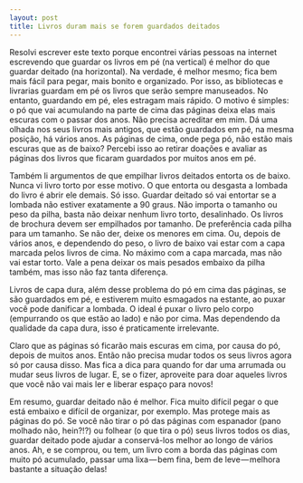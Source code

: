 ```yaml
---
layout: post
title: Livros duram mais se forem guardados deitados
---
```


Resolvi escrever este texto porque encontrei várias pessoas na internet escrevendo que guardar os livros em pé (na vertical) é melhor do que guardar deitado (na horizontal). Na verdade, é melhor mesmo; fica bem mais fácil para pegar, mais bonito e organizado. Por isso, as bibliotecas e livrarias guardam em pé os livros que serão sempre manuseados. No entanto, guardando em pé, eles estragam mais rápido. O motivo é simples: o pó que vai acumulando na parte de cima das páginas deixa elas mais escuras com o passar dos anos. Não precisa acreditar em mim. Dá uma olhada nos seus livros mais antigos, que estão guardados em pé, na mesma posição, há vários anos. As páginas de cima, onde pega pó, não estão mais escuras que as de baixo? Percebi isso ao retirar doações e avaliar as páginas dos livros que ficaram guardados por muitos anos em pé.

Também li argumentos de que empilhar livros deitados entorta os de baixo. Nunca vi livro torto por esse motivo. O que entorta ou desgasta a lombada do livro é abrir ele demais. Só isso. Guardar deitado só vai entortar se a lombada não estiver exatamente a 90 graus. Não importa o tamanho ou peso da pilha, basta não deixar nenhum livro torto, desalinhado. Os livros de brochura devem ser empilhados por tamanho. De preferência cada pilha para um tamanho. Se não der, deixe os menores em cima. Ou, depois de vários anos, e dependendo do peso, o livro de baixo vai estar com a capa marcada pelos livros de cima. No máximo com a capa marcada, mas não vai estar torto. Vale a pena deixar os mais pesados embaixo da pilha também, mas isso não faz tanta diferença.

Livros de capa dura, além desse problema do pó em cima das páginas, se são guardados em pé, e estiverem muito esmagados na estante, ao puxar você pode danificar a lombada. O ideal é puxar o livro pelo corpo (empurrando os que estão ao lado) e não por cima. Mas dependendo da qualidade da capa dura, isso é praticamente irrelevante.

Claro que as páginas só ficarão mais escuras em cima, por causa do pó, depois de muitos anos. Então não precisa mudar todos os seus livros agora só por causa disso. Mas fica a dica para quando for dar uma arrumada ou mudar seus livros de lugar. E, se o fizer, aproveite para doar aqueles livros que você não vai mais ler e liberar espaço para novos!

Em resumo, guardar deitado não é melhor. Fica muito difícil pegar o que está embaixo e difícil de organizar, por exemplo. Mas protege mais as páginas do pó. Se você não tirar o pó das páginas com espanador (pano molhado não, hein?!?) ou folhear (o que tira o pó) seus livros todos os dias, guardar deitado pode ajudar a conservá-los melhor ao longo de vários anos. Ah, e se comprou, ou tem, um livro com a borda das páginas com muito pó acumulado, passar uma lixa — bem fina, bem de leve — melhora bastante a situação delas!